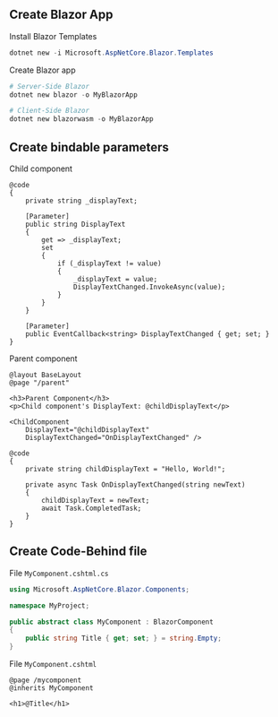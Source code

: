## Create Blazor App

Install Blazor Templates
```powershell
dotnet new -i Microsoft.AspNetCore.Blazor.Templates
```

Create Blazor app
```powershell
# Server-Side Blazor
dotnet new blazor -o MyBlazorApp

# Client-Side Blazor
dotnet new blazorwasm -o MyBlazorApp
```

## Create bindable parameters

Child component
```razor
@code
{
	private string _displayText;
	
	[Parameter]
	public string DisplayText
	{
		get => _displayText;
		set
		{
			if (_displayText != value)
			{
				_displayText = value;
				DisplayTextChanged.InvokeAsync(value);
			}
		}
	}
	
	[Parameter] 
	public EventCallback<string> DisplayTextChanged { get; set; }
}
```

Parent component
```razor
@layout BaseLayout
@page "/parent"

<h3>Parent Component</h3>
<p>Child component's DisplayText: @childDisplayText</p>

<ChildComponent 
	DisplayText="@childDisplayText"
	DisplayTextChanged="OnDisplayTextChanged" />

@code
{
	private string childDisplayText = "Hello, World!";
	
	private async Task OnDisplayTextChanged(string newText)
	{
		childDisplayText = newText;
		await Task.CompletedTask;
	}
}
```

## Create Code-Behind file

File `MyComponent.cshtml.cs`
```csharp
using Microsoft.AspNetCore.Blazor.Components;

namespace MyProject;

public abstract class MyComponent : BlazorComponent
{
    public string Title { get; set; } = string.Empty;
}
```

File `MyComponent.cshtml`
```razor
@page /mycomponent
@inherits MyComponent

<h1>@Title</h1>
```


